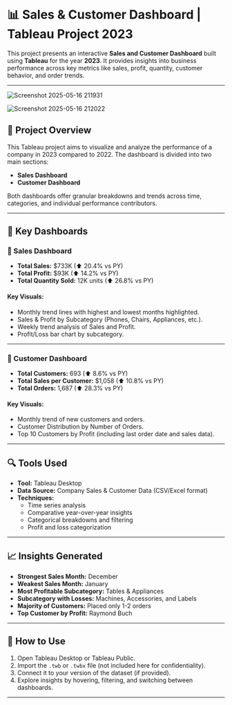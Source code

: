 # 📊 Sales & Customer Dashboard | Tableau Project 2023

This project presents an interactive **Sales and Customer Dashboard** built using **Tableau** for the year **2023**. It provides insights into business performance across key metrics like sales, profit, quantity, customer behavior, and order trends.

---

![Screenshot 2025-05-16 211931](https://github.com/user-attachments/assets/bb6d4e21-cc78-47c6-a8eb-cd6c159da264)

![Screenshot 2025-05-16 212022](https://github.com/user-attachments/assets/ebea4b6e-20ff-4897-b39a-c0218437d3d5)


## 🧾 Project Overview

This Tableau project aims to visualize and analyze the performance of a company in 2023 compared to 2022. The dashboard is divided into two main sections:

- **Sales Dashboard**
- **Customer Dashboard**

Both dashboards offer granular breakdowns and trends across time, categories, and individual performance contributors.

---

## 📌 Key Dashboards

### 🔷 Sales Dashboard

- **Total Sales:** $733K (⬆ 20.4% vs PY)
- **Total Profit:** $93K (⬆ 14.2% vs PY)
- **Total Quantity Sold:** 12K units (⬆ 26.8% vs PY)

#### Key Visuals:
- Monthly trend lines with highest and lowest months highlighted.
- Sales & Profit by Subcategory (Phones, Chairs, Appliances, etc.).
- Weekly trend analysis of Sales and Profit.
- Profit/Loss bar chart by subcategory.

---

### 🔶 Customer Dashboard

- **Total Customers:** 693 (⬆ 8.6% vs PY)
- **Total Sales per Customer:** $1,058 (⬆ 10.8% vs PY)
- **Total Orders:** 1,687 (⬆ 28.3% vs PY)

#### Key Visuals:
- Monthly trend of new customers and orders.
- Customer Distribution by Number of Orders.
- Top 10 Customers by Profit (including last order date and sales data).

---

## 🔍 Tools Used

- **Tool:** Tableau Desktop
- **Data Source:** Company Sales & Customer Data (CSV/Excel format)
- **Techniques:**
  - Time series analysis
  - Comparative year-over-year insights
  - Categorical breakdowns and filtering
  - Profit and loss categorization

---

## 📈 Insights Generated

- **Strongest Sales Month:** December
- **Weakest Sales Month:** January
- **Most Profitable Subcategory:** Tables & Appliances
- **Subcategory with Losses:** Machines, Accessories, and Labels
- **Majority of Customers:** Placed only 1-2 orders
- **Top Customer by Profit:** Raymond Buch

---

## 🚀 How to Use

1. Open Tableau Desktop or Tableau Public.
2. Import the `.twb` or `.twbx` file (not included here for confidentiality).
3. Connect it to your version of the dataset (if provided).
4. Explore insights by hovering, filtering, and switching between dashboards.

---



